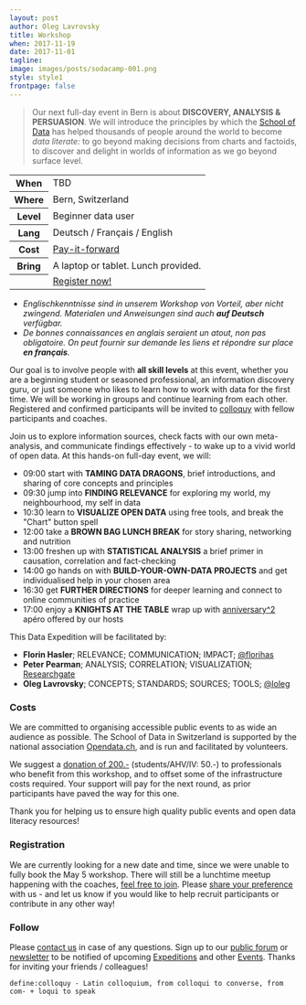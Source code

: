 ```yaml
---
layout: post
author: Oleg Lavrovsky
title: Workshop
when: 2017-11-19
date: 2017-11-01
tagline:
image: images/posts/sodacamp-001.png
style: style1
frontpage: false
---
```


> Our next full-day event in Bern is about **DISCOVERY, ANALYSIS & PERSUASION**. We will introduce the principles by which the [School of Data](http://schoolofdata.org/) has helped thousands of people around the world to become *data literate:* to go beyond making decisions from charts and factoids, to discover and delight in worlds of information as we go beyond surface level.

<table>
<tr><th> When </th>
<td>TBD</td></tr>
<tr><th> Where </th><td>Bern, Switzerland</td></tr>
<tr><th> Level </th><td>Beginner data user</td></tr>
<tr><th> Lang </th><td>Deutsch / Français / English</td></tr>
<tr><th> Cost </th><td><a href="#costs">Pay-it-forward</a></td></tr>
<tr><th> Bring </th><td>A laptop or tablet. Lunch provided.</td></tr>
<tr style="background:url(/images/posts/sodacamp-001.png) bottom;background-size:auto 180%"><th></th><td><a href="#register" class="button special">Register now!</a></td></tr>
</table>

* _Englischkenntnisse sind in unserem Workshop von Vorteil, aber nicht zwingend. Materialen und Anweisungen sind auch **auf Deutsch** verfügbar._
* _De bonnes connaissances en anglais seraient un atout, non pas obligatoire. On peut fournir sur demande les liens et répondre sur place **en français**._

Our goal is to involve people with **all skill levels** at this event, whether you are a beginning student or seasoned professional, an information discovery guru, or just someone who likes to learn how to work with data for the first time. We will be working in groups and continue learning from each other. Registered and confirmed participants will be invited to [colloquy](#follow) with fellow participants and coaches.

Join us to explore information sources, check facts with our own meta-analysis, and communicate findings effectively - to wake up to a vivid world of open data. At this hands-on full-day event, we will:

- 09:00 start with **TAMING DATA DRAGONS**, brief introductions, and sharing of core concepts and principles
- 09:30 jump into **FINDING RELEVANCE** for exploring my world, my neighbourhood, my self in data
- 10:30 learn to **VISUALIZE OPEN DATA** using free tools, and break the "Chart" button spell
- 12:00 take a **BROWN BAG LUNCH BREAK** for story sharing, networking and nutrition
- 13:00 freshen up with **STATISTICAL ANALYSIS** a brief primer in causation, correlation and fact-checking
- 14:00 go hands on with **BUILD-YOUR-OWN-DATA PROJECTS** and get individualised help in your chosen area
- 16:30 get **FURTHER DIRECTIONS** for deeper learning and connect to online communities of practice
- 17:00 enjoy a **KNIGHTS AT THE TABLE** wrap up with [anniversary^2](https://blog.soda.camp/001/) apéro offered by our hosts

This Data Expedition will be facilitated by:

- **Florin Hasler**; RELEVANCE; COMMUNICATION; IMPACT; [@florihas](https://twitter.com/florihas)
- **Peter Pearman**; ANALYSIS; CORRELATION; VISUALIZATION; [Researchgate](https://www.researchgate.net/profile/Peter_Pearman)
- **Oleg Lavrovsky**; CONCEPTS; STANDARDS; SOURCES; TOOLS; [@loleg](https://forum.schoolofdata.ch/users/oleg/)

<a name="costs"></a>

### Costs

We are committed to organising accessible public events to as wide an audience as possible. The School of Data in Switzerland is supported by the national association [Opendata.ch](http://opendata.ch), and is run and facilitated by volunteers.

We suggest a [donation of 200.-](http://opendata.ch/spenden) (students/AHV/IV: 50.-) to professionals who benefit from this workshop, and to offset some of the infrastructure costs required. Your support will pay for the next round, as prior participants have paved the way for this one.

Thank you for helping us to ensure high quality public events and open data literacy resources!

<a name="register"></a>

### Registration

We are currently looking for a new date and time, since we were unable to fully book the May 5 workshop. There will still be a lunchtime meetup happening with the coaches, [feel free to join](http://techup.ch/2509/school-of-data-may-expedition). Please [share your preference](/#contact) with us - and let us know if you would like to help recruit participants or contribute in any other way!

<a name="follow"></a>

### Follow

Please [contact us](https://schoolofdata-ch.github.io/#contact) in case of any questions. Sign up to our [public forum](https://forum.schoolofdata.ch) or [newsletter](http://tinyletter.com/schoolofdata-ch) to be notified of upcoming [Expeditions](https://forum.schoolofdata.ch/c/expeditions) and other [Events](https://forum.schoolofdata.ch/c/events). Thanks for inviting your friends / colleagues!

```
define:colloquy - Latin colloquium, from colloqui to converse, from com- + loqui to speak
```
